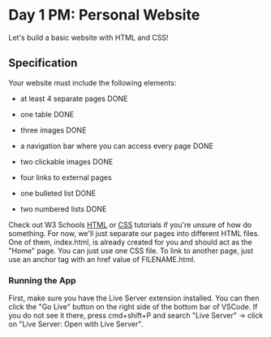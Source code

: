 # Day 1 PM: Personal Website

Let's build a basic website with HTML and CSS!

## Specification

Your website must include the following elements:

- at least 4 separate pages DONE
- one table DONE
- three images DONE
- a navigation bar where you can access every page DONE
- two clickable images DONE

- four links to external pages
- one bulleted list DONE
- two numbered lists DONE

Check out W3 Schools [HTML](https://www.w3schools.com/html/default.asp) or [CSS](https://www.w3schools.com/css/default.asp) tutorials if you're unsure of how do something. For now, we'll just separate our pages into different HTML files. One of them, index.html, is already created for you and should act as the "Home" page. You can just use one CSS file. To link to another page, just use an anchor tag with an href value of FILENAME.html.

### Running the App
 First, make sure you have the Live Server extension installed. You can then click the "Go Live" button on the right side of the bottom bar of VSCode. If you do not see it there, press cmd+shift+P and search "Live Server" -> click on "Live Server: Open with Live Server".